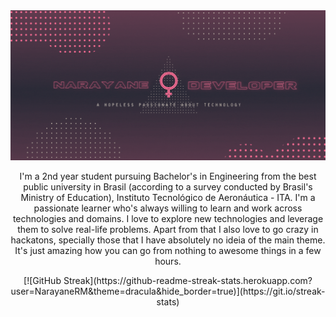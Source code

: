 <img src="./imgs/Capa.gif"/>
<p align="center">
I'm a 2nd year student pursuing Bachelor's in Engineering from the best public university in Brasil (according to a survey conducted by Brasil's Ministry of Education), Instituto Tecnológico de Aeronáutica - ITA. I'm a passionate learner who's always willing to learn and work across technologies and domains. I love to explore new technologies and leverage them to solve real-life problems. Apart from that I also love to go crazy in hackatons, specially those that I have absolutely no ideia of the main theme. It's just amazing how you can go from nothing to awesome things in a few hours.
</p>  
<p align="center">
  [![GitHub Streak](https://github-readme-streak-stats.herokuapp.com?user=NarayaneRM&theme=dracula&hide_border=true)](https://git.io/streak-stats)
</p>

<!--
**NarayaneRM/NarayaneRM** is a ✨ _special_ ✨ repository because its `README.md` (this file) appears on your GitHub profile.

Here are some ideas to get you started:

- 🔭 I’m currently working on ...
- 🌱 I’m currently learning ...
- 👯 I’m looking to collaborate on ...
- 🤔 I’m looking for help with ...
- 💬 Ask me about ...
- 📫 How to reach me: ...
- 😄 Pronouns: ...
- ⚡ Fun fact: ...
-->

